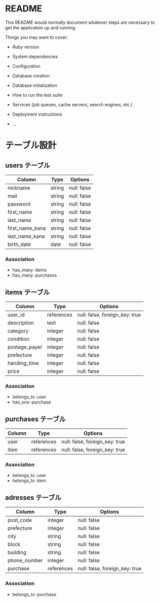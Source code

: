 # README

This README would normally document whatever steps are necessary to get the
application up and running.

Things you may want to cover:

* Ruby version

* System dependencies

* Configuration

* Database creation

* Database initialization

* How to run the test suite

* Services (job queues, cache servers, search engines, etc.)

* Deployment instructions

* ...
# テーブル設計

## users テーブル

| Column          | Type   | Options     |
| --------------- | ------ | ------------|
| nickname        | string | null: false |
| mail            | string | null: false |
| password        | string | null: false |
| first_name      | string | null: false |
| last_name       | string | null: false |
| first_name_kana | string | null: false |
| last_name_kana  | string | null: false |
| birth_date      | date   | null: false |

### Association

- has_many :items
- has_many :purchases

## items テーブル

| Column        | Type       | Options                        |
| ------------- | ---------- | ------------------------------ |
| user_id       | references | null: false, foreign_key: true |
| description   | text       | null: false                    |
| category      | integer    | null: false                    |
| condition     | integer    | null: false                    |
| postage_payer | integer    | null: false                    |
| prefecture    | integer    | null: false                    |
| handing_time  | integer    | null: false                    |
| price         | integer    | null: false                    |

### Association

- belongs_to :user
- has_one :purchase

## purchases テーブル

| Column | Type       | Options                        |
| ------ | ---------- | ------------------------------ |
| user   | references | null: false, foreign_key: true |
| item   | references | null: false, foreign_key: true |

### Association

- belongs_to :user
- belongs_to :item

## adresses テーブル

| Column       | Type       | Options                        |
| ------------ | ---------- | ------------------------------ |
| post_code    | integer    | null: false                    | 
| prefecture   | integer    | null: false                    |
| city         | string     | null: false                    |
| block        | string     | null: false                    |
| building     | string     | null: false                    |
| phone_number | integer    | null: false                    |
| purchase     | references | null: false, foreign_key: true |

### Association

- belongs_to :purchase